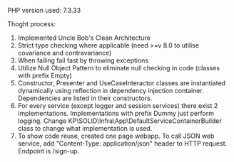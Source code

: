 PHP version used: 7.3.33

Thoght process:

1. Implemented Uncle Bob's Clean Architecture
2. Strict type checking where applicable (need >=v 8.0 to utilise covariance and contravariance)
3. When failing fail fast by throwing exceptions
4. Utilize Null Object Pattern to eliminate null checking in code (classes with prefix Empty)
5. Constructor, Presenter and UseCaseInteractor classes are instantiated dynamically using reflection in dependency injection container. Dependencies are listed in their constructors.
6. For every service (except logger and session services) there exist 2 implementations. Implementations with prefix Dummy just perform logging. Change KP\SOLID\Infra\App\DefaultServiceContainerBuilder class to change what implementation is used.
7. To show code reuse, created one page webapp. To call JSON web service, add "Content-Type: application/json" header to HTTP request. Endpoint is /sign-up.
